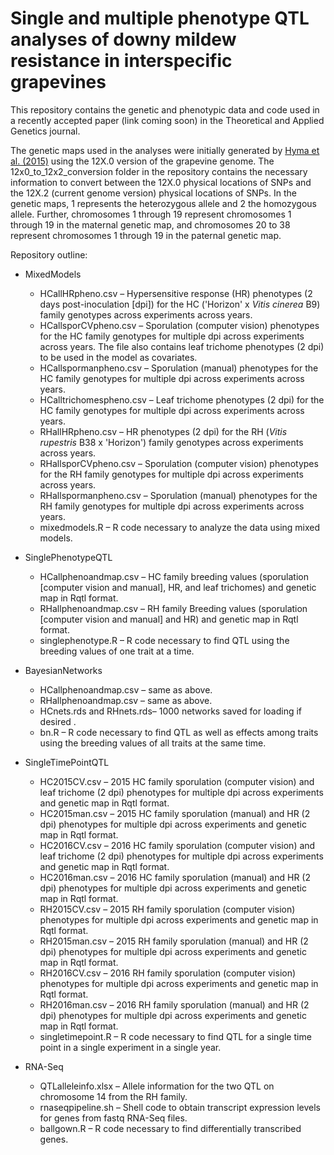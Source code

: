 # Single and multiple phenotype QTL analyses of downy mildew resistance in interspecific grapevines
This repository contains the genetic and phenotypic data and code used in a recently accepted paper (link coming soon) in the Theoretical and Applied Genetics journal.

The genetic maps used in the analyses were initially generated by [Hyma et al. (2015)](http://journals.plos.org/plosone/article?id=10.1371/journal.pone.0134880) using the 12X.0 version of the grapevine genome. The 12x0_to_12x2_conversion folder in the repository contains the necessary information to convert between the 12X.0 physical locations of SNPs and the 12X.2 (current genome version) physical locations of SNPs. In the genetic maps, 1 represents the heterozygous allele and 2 the homozygous allele. Further, chromosomes 1 through 19 represent chromosomes 1 through 19 in the maternal genetic map, and chromosomes 20 to 38 represent chromosomes 1 through 19 in the paternal genetic map.

Repository outline:
* MixedModels
  * HCallHRpheno.csv – Hypersensitive response (HR) phenotypes (2 days post-inoculation [dpi]) for the HC ('Horizon' x *Vitis cinerea* B9) family genotypes across experiments across years.
  * HCallsporCVpheno.csv – Sporulation (computer vision) phenotypes for the HC family genotypes for multiple dpi across experiments across years. The file also contains leaf trichome phenotypes (2 dpi) to be used in the model as covariates.
  * HCallspormanpheno.csv – Sporulation (manual) phenotypes for the HC family genotypes for multiple dpi across experiments across years.
  * HCalltrichomespheno.csv – Leaf trichome phenotypes (2 dpi) for the HC family genotypes for multiple dpi across experiments across years.
  * RHallHRpheno.csv – HR phenotypes (2 dpi) for the RH (*Vitis rupestris* B38 x 'Horizon') family genotypes across experiments across years.
  * RHallsporCVpheno.csv – Sporulation (computer vision) phenotypes for the RH family genotypes for multiple dpi across experiments across years.
  * RHallspormanpheno.csv – Sporulation (manual) phenotypes for the RH family genotypes for multiple dpi across experiments across years.
  * mixedmodels.R – R code necessary to analyze the data using mixed models.

* SinglePhenotypeQTL
  * HCallphenoandmap.csv – HC family breeding values (sporulation [computer vision and manual], HR, and leaf trichomes) and genetic map in Rqtl format.
  * RHallphenoandmap.csv – RH family Breeding values (sporulation [computer vision and manual] and HR) and genetic map in Rqtl format.
  * singlephenotype.R – R code necessary to find QTL using the breeding values of one trait at a time.

* BayesianNetworks
  * HCallphenoandmap.csv – same as above.
  * RHallphenoandmap.csv – same as above.
  * HCnets.rds and RHnets.rds– 1000 networks saved for loading if desired .
  * bn.R – R code necessary to find QTL as well as effects among traits using the breeding values of all traits at the same time.

* SingleTimePointQTL
  * HC2015CV.csv – 2015 HC family sporulation (computer vision) and leaf trichome (2 dpi) phenotypes for multiple dpi across experiments and genetic map in Rqtl format.
  * HC2015man.csv – 2015 HC family sporulation (manual) and HR (2 dpi) phenotypes for multiple dpi across experiments and genetic map in Rqtl format.
  * HC2016CV.csv – 2016 HC family sporulation (computer vision) and leaf trichome (2 dpi) phenotypes for multiple dpi across experiments and genetic map in Rqtl format.
  * HC2016man.csv – 2016 HC family sporulation (manual) and HR (2 dpi) phenotypes for multiple dpi across experiments and genetic map in Rqtl format.
  * RH2015CV.csv – 2015 RH family sporulation (computer vision) phenotypes for multiple dpi across experiments and genetic map in Rqtl format.
  * RH2015man.csv – 2015 RH family sporulation (manual) and HR (2 dpi) phenotypes for multiple dpi across experiments and genetic map in Rqtl format.
  * RH2016CV.csv – 2016 RH family sporulation (computer vision) phenotypes for multiple dpi across experiments and genetic map in Rqtl format.
  * RH2016man.csv – 2016 RH family sporulation (manual) and HR (2 dpi) phenotypes for multiple dpi across experiments and genetic map in Rqtl format.
  * singletimepoint.R – R code necessary to find QTL for a single time point in a single experiment in a single year.

* RNA-Seq
  * QTLalleleinfo.xlsx – Allele information for the two QTL on chromosome 14 from the RH family.
  * rnaseqpipeline.sh – Shell code to obtain transcript expression levels for genes from fastq RNA-Seq files.
  * ballgown.R – R code necessary to find differentially transcribed genes.
